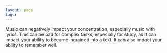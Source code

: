 ```yaml
---
layout: page
tags: 
---
```


Music can negatively impact your concentration, especially music with lyrics. This can be bad for complex tasks, especially for study, as it can impact your ability to become ingrained into a text. It can also impact your ability to remember well.